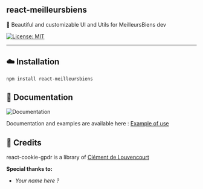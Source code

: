 ## react-meilleursbiens
🍪 Beautiful and customizable UI and Utils for MeilleursBiens dev

[![License: MIT](https://img.shields.io/badge/License-MIT-yellow.svg)](https://opensource.org/licenses/MIT)
___

## :cloud: Installation

```shell  
npm install react-meilleursbiens
```  

## :raised_hands: Documentation

![Documentation](https://img.shields.io/badge/Documentation-📚-blue.svg)

Documentation and examples are available here : [Example of use](https://c-delouvencourt.github.io/react-cookie-gpdr/)

## :mag_right: Credits

react-cookie-gpdr is a library of  [Clément de Louvencourt](https://github.com/c-delouvencourt)

**Special thanks to:**

- *Your name here ?*
